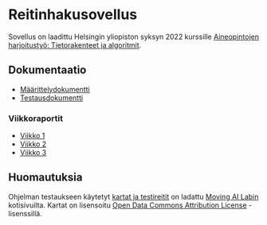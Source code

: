 # Reitinhakusovellus

Sovellus on laadittu Helsingin yliopiston syksyn 2022 kurssille [Aineopintojen harjoitustyö: Tietorakenteet ja algoritmit](https://tiralabra.github.io/2022_p1/).

## Dokumentaatio

* [Määrittelydokumentti](https://github.com/valtterikantanen/tiralabra/blob/master/dokumentaatio/maarittelydokumentti.md)
* [Testausdokumentti](https://github.com/valtterikantanen/tiralabra/blob/master/dokumentaatio/testausdokumentti.md)

### Viikkoraportit

* [Viikko 1](https://github.com/valtterikantanen/tiralabra/blob/master/dokumentaatio/viikkoraportit/viikkoraportti1.md)
* [Viikko 2](https://github.com/valtterikantanen/tiralabra/blob/master/dokumentaatio/viikkoraportit/viikkoraportti2.md)
* [Viikko 3](https://github.com/valtterikantanen/tiralabra/blob/master/dokumentaatio/viikkoraportit/viikkoraportti3.md)

## Huomautuksia

Ohjelman testaukseen käytetyt [kartat ja testireitit](https://github.com/valtterikantanen/tiralabra/blob/master/src/maps) on ladattu [Moving AI Labin](https://www.movingai.com/benchmarks/index.html) kotisivuilta. Kartat on lisensoitu [Open Data Commons Attribution License](https://opendatacommons.org/licenses/by/1-0/) -lisenssillä.